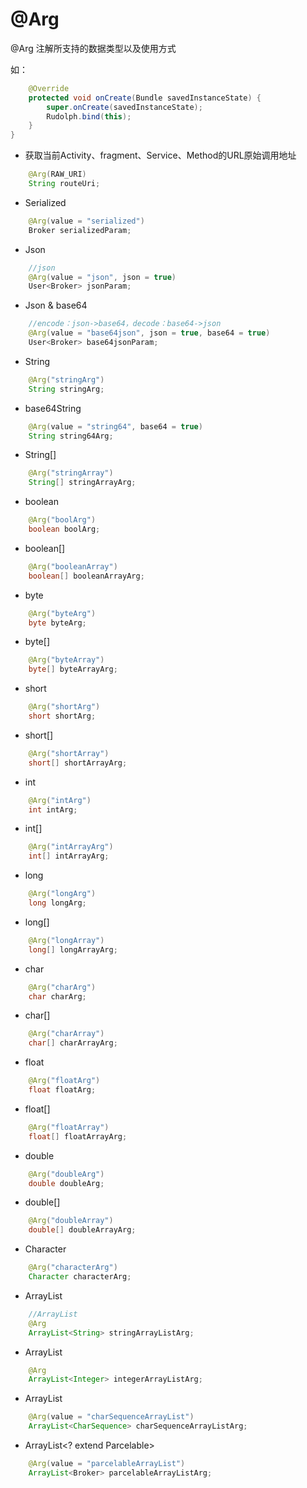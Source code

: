 # @Arg
 
@Arg 注解所支持的数据类型以及使用方式


如：

```java
    @Override
    protected void onCreate(Bundle savedInstanceState) {
        super.onCreate(savedInstanceState);
        Rudolph.bind(this);
    }
}
```

* 获取当前Activity、fragment、Service、Method的URL原始调用地址

```java
    @Arg(RAW_URI)
    String routeUri;
```

* Serialized

```java
    @Arg(value = "serialized")
    Broker serializedParam;
```

* Json

```java
    //json
    @Arg(value = "json", json = true)
    User<Broker> jsonParam;
```

* Json & base64


```java
    //encode：json->base64，decode：base64->json
    @Arg(value = "base64json", json = true, base64 = true)
    User<Broker> base64jsonParam;
```


* String

```java
    @Arg("stringArg")
    String stringArg;
```

* base64String

```java
    @Arg(value = "string64", base64 = true)
    String string64Arg;
```

* String[]

```java
    @Arg("stringArray")
    String[] stringArrayArg;

```

* boolean

```java
    @Arg("boolArg")
    boolean boolArg;
```

* boolean[]

```java
    @Arg("booleanArray")
    boolean[] booleanArrayArg;
```

* byte

```java
    @Arg("byteArg")
    byte byteArg;
```

* byte[]

```java
    @Arg("byteArray")
    byte[] byteArrayArg;
```

* short

```java
    @Arg("shortArg")
    short shortArg;
```

* short[]

```java
    @Arg("shortArray")
    short[] shortArrayArg;
```

* int

```java
    @Arg("intArg")
    int intArg;
```

* int[]

```java
    @Arg("intArrayArg")
    int[] intArrayArg;
```

* long

```java
    @Arg("longArg")
    long longArg;
```

* long[]

```java
    @Arg("longArray")
    long[] longArrayArg;
```

* char

```java
    @Arg("charArg")
    char charArg;
```

* char[]

```java
    @Arg("charArray")
    char[] charArrayArg;
```

* float

```java
    @Arg("floatArg")
    float floatArg;
```

* float[]

```java
    @Arg("floatArray")
    float[] floatArrayArg;
```

* double

```java
    @Arg("doubleArg")
    double doubleArg;
```

* double[]

```java
    @Arg("doubleArray")
    double[] doubleArrayArg;
```

* Character

```java
    @Arg("characterArg")
    Character characterArg;
```

* ArrayList<String> 

```java
    //ArrayList
    @Arg
    ArrayList<String> stringArrayListArg;
```

* ArrayList<Integer> 

```java
    @Arg
    ArrayList<Integer> integerArrayListArg;
```

* ArrayList<CharSequence> 

```java
    @Arg(value = "charSequenceArrayList")
    ArrayList<CharSequence> charSequenceArrayListArg;
```

* ArrayList<? extend Parcelable> 

```java
    @Arg(value = "parcelableArrayList")
    ArrayList<Broker> parcelableArrayListArg;
```

